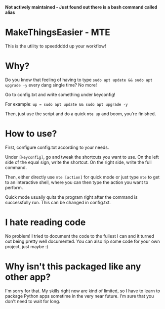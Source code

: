 **Not actively maintained - Just found out there is a bash command called alias**

# MakeThingsEasier - MTE

This is the utility to speeddddd up your workflow!

# Why?

Do you know that feeling of having to type `sudo apt update && sudo apt upgrade -y` every dang single time? No more!

Go to config.txt and write something under keyconfig!

For example: `up = sudo apt update && sudo apt upgrade -y`

Then, just use the script and do a quick `mte up` and boom, you're finished.

# How to use?

First, configure config.txt according to your needs.

Under `[keyconfig]`, go and tweak the shortcuts you want to use. On the left side of the equal sign, write the shortcut. On the right side, write the full command.

Then, either directly use `mte [action]` for quick mode or just type `mte` to get to an interactive shell, where you can then type the action you want to perform.

Quick mode usually quits the program right after the command is successfully run. This can be changed in config.txt.

# I hate reading code

No problem! I tried to document the code to the fullest I can and it turned out being pretty well documented. You can also rip some code for your own project, just maybe :)

# Why isn't this packaged like any other app?

I'm sorry for that. My skills right now are kind of limited, so I have to learn to package Python apps sometime in the very near future. I'm sure that you don't need to wait for long.
